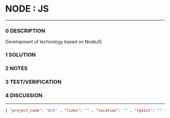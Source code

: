 # NODE : JS
--------------------------------
### 0 DESCRIPTION
Development of technology based on NodeJS

### 1 SOLUTION


### 2 NOTES


### 3 TEST/VERIFICATION


### 4 DISCUSSION



--------------------------------
```json
{ "project_code": "NJS" , "links": "" , "location": "" , "fpoint": "" }
```
